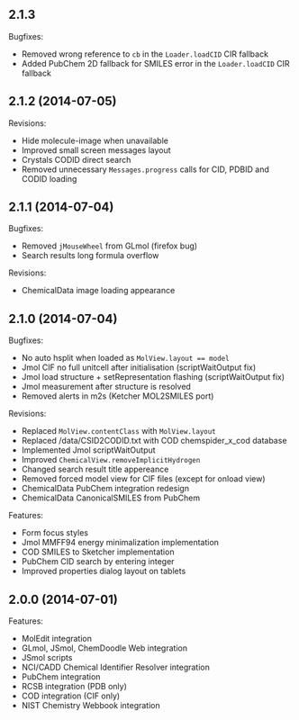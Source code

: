 ## 2.1.3

Bugfixes:

  - Removed wrong reference to `cb` in the `Loader.loadCID` CIR fallback
  - Added PubChem 2D fallback for SMILES error in the `Loader.loadCID` CIR fallback 

## 2.1.2 (2014-07-05)

Revisions:

  - Hide molecule-image when unavailable
  - Improved small screen messages layout
  - Crystals CODID direct search
  - Removed unnecessary `Messages.progress` calls for CID, PDBID and CODID loading

## 2.1.1 (2014-07-04)

Bugfixes:

  - Removed `jMouseWheel` from GLmol (firefox bug)
  - Search results long formula overflow

Revisions:

- ChemicalData image loading appearance

## 2.1.0 (2014-07-04)

Bugfixes:

  - No auto hsplit when loaded as `MolView.layout == model`
  - Jmol CIF no full unitcell after initialisation (scriptWaitOutput fix)
  - Jmol load structure + setRepresentation flashing (scriptWaitOutput fix)
  - Jmol measurement after structure is resolved
  - Removed alerts in m2s (Ketcher MOL2SMILES port)

Revisions:

  - Replaced `MolView.contentClass` with `MolView.layout`
  - Replaced /data/CSID2CODID.txt with COD chemspider_x_cod database
  - Implemented Jmol scriptWaitOutput
  - Improved `ChemicalView.removeImplicitHydrogen`
  - Changed search result title appereance
  - Removed forced model view for CIF files (except for onload view)
  - ChemicalData PubChem integration redesign
  - ChemicalData CanonicalSMILES from PubChem

Features:

  - Form focus styles
  - Jmol MMFF94 energy minimalization implementation
  - COD SMILES to Sketcher implementation
  - PubChem CID search by entering integer
  - Improved properties dialog layout on tablets

## 2.0.0 (2014-07-01)

Features:

  - MolEdit integration
  - GLmol, JSmol, ChemDoodle Web integration
  - JSmol scripts
  - NCI/CADD Chemical Identifier Resolver integration
  - PubChem integration
  - RCSB integration (PDB only)
  - COD integration (CIF only)
  - NIST Chemistry Webbook integration

